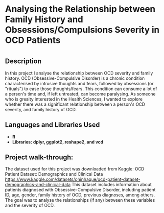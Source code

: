 
<h1>Analysing the Relationship between Family History and Obsessions/Compulsions Severity in OCD Patients</h1>


# <h2>Description</h2>
In this project I analyse the relationship between OCD severity and family history. OCD (Obsessive-Compulsive Disorder) is a chronic condition characterised by intrusive thoughts and fears, followed by obsessions (or "rituals") to ease those thoughts/fears. This condition can consume a lot of a person's time and, if left untreated, can become paralysing. As someone who is grealty interested in the Health Sciences, I wanted to explore whether there was a significant relationship between a person's OCD severity, and family history of OCD.
<br />


<h2>Languages and Libraries Used</h2>

- <b>R </b>
- <b>Libraries: dplyr, ggplot2, reshape2, and vcd</b> 

<h2>Project walk-through:</h2>

The dataset used for this project was downloaded from Kaggle: OCD Patient Dataset: Demographics and Clinical Data https://www.kaggle.com/datasets/ohinhaque/ocd-patient-dataset-demographics-and-clinical-data
This dataset includes information about patients diagnosed with Obsessive-Compulsive Disorder, including patient ID, age, gender, family history of OCD, previous diagnoses, among others. The goal was to analyse the relationships (if any) between these variables and the severity of OCD. 


<!--
 ```diff
- text in red
+ text in green
! text in orange
# text in gray
@@ text in purple (and bold)@@
```
--!>
